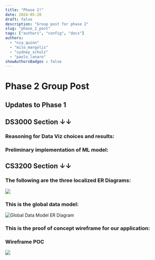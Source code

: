 ```yaml
---
title: "Phase 2!"
date: 2024-05-28
draft: false
description: "Group post for phase 2"
slug: "phase_2_post"
tags: ["authors", "config", "docs"]
authors:
  - "nia_quinn"
  - "milo_margolis"
  - "sydney_schulz"
  - "paolo_lanaro"
showAuthorsBadges : false
---
```


# Phase 2 Group Post

## Updates to Phase 1



## DS3000 Section ↓↓

### Reasoning for Data Viz choices and results:



### Preliminary implementation of ML model:



## CS3200 Section ↓↓

### The following are the three localized ER Diagrams:

<img src="https://i.imgur.com/ThogIut.png" class="center"/>

### This is the global data model:

![Global Data Model ER Diagram](../../assets/GlobalER)

### This is the proof of concept wireframe for our application:

### Wireframe POC
<img src="https://i.imgur.com/iFdaiJR.png" class="center"/>

